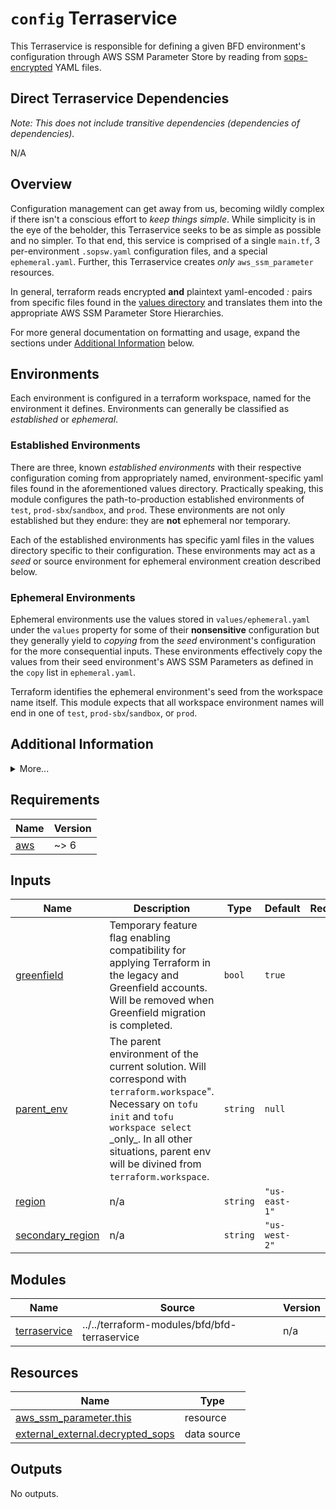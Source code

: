 # `config` Terraservice

This Terraservice is responsible for defining a given BFD environment's configuration through AWS SSM Parameter Store by reading from [sops-encrypted](https://github.com/getsops/sops) YAML files.

## Direct Terraservice Dependencies

_Note: This does not include transitive dependencies (dependencies of dependencies)._

N/A

## Overview

Configuration management can get away from us, becoming wildly complex if there isn't a conscious effort to _keep things simple_.
While simplicity is in the eye of the beholder, this Terraservice seeks to be as simple as possible and no simpler.
To that end, this service is comprised of a single `main.tf`, 3 per-environment `.sopsw.yaml` configuration files, and a special `ephemeral.yaml`. Further, this Terraservice creates _only_ `aws_ssm_parameter` resources.

In general, terraform reads encrypted **and** plaintext yaml-encoded _<key>:<value>_ pairs from specific files found in the [values directory](.values) and translates them into the appropriate AWS SSM Parameter Store Hierarchies.

For more general documentation on formatting and usage, expand the sections under [Additional Information](#additional-information) below.

## Environments

Each environment is configured in a terraform workspace, named for the environment it defines.
Environments can generally be classified as _established_ or _ephemeral_.

### Established Environments

There are three, known _established environments_ with their respective configuration coming from appropriately named, environment-specific yaml files found in the aforementioned values directory.
Practically speaking, this module configures the path-to-production established environments of `test`, `prod-sbx`/`sandbox`, and `prod`.
These environments are not only established but they endure: they are **not** ephemeral nor temporary.

Each of the established environments has specific yaml files in the values directory specific to their configuration.
These environments may act as a _seed_ or source environment for ephemeral environment creation described below.

### Ephemeral Environments

Ephemeral environments use the values stored in `values/ephemeral.yaml` under the `values` property for some of their **nonsensitive** configuration but they generally yield to _copying_ from the _seed_ environment's configuration for the more consequential inputs.
These environments effectively copy the values from their seed environment's AWS SSM Parameters as defined in the `copy` list in `ephemeral.yaml`.

Terraform identifies the ephemeral environment's seed from the workspace name itself.
This module expects that all workspace environment names will end in one of `test`, `prod-sbx`/`sandbox`, or `prod`.

## Additional Information

<details><summary>More...</summary>

### Known Limitations

AWS SSM Parameter Store has very limited support for storing non-string values in plain-text (`nonsensitive`) data and virtually no options for storing encrypted non-string (`sensitive`) data.
This forces us to handle some data that would more naturally be represented as collections like maps and arrays as formatted string types.
To work with this, you might consider using commas to delimit your collection and parse accordingly, which can easily be achieved using yaml's `>` _folding block_ for multi-line strings. Or, formatting your list as a stringified JSON array.
Other techniques might involve storing more complex data in formats that are more machine-readable, like JSON.
Between storing JSON strings in the yaml context here and being fetching those values from AWS SSM Parameter Store, it will be in an _escaped_ format and the data will likely need special handling, e.g. `jq`'s `fromjson` function may be handy in these circumstances.

### Formatting and Validation

Technical controls for standards enforcement are still forthcoming. As a stopgap, here are some guidelines in the spirit of keeping things simple:

- All workspaces must end in one of the three path-to-production established environments of `test`, `prod-sbx`/`sandbox`, or `prod`
- Ephemeral environment workspace should generally be of a pattern similar to `<jira-id>-<env>`, e.g. `2544-test`, `2544-prod-sbx`/`2544-sandbox`, `2554-prod`.
- Keys must conform the following (nested keys within YAML transformed into paths):
  - `/${root}/${env}/${service}/${sensitivity}/...`
- `${root}` is typically `bfd`, but may be any of our partners
- `${env}` is typically one of `test`, `prod-sbx`/`sandbox`, `prod` or ephemeral format `<jira-id>-<env>`, e.g. `2544-test`
- `${group}` must be one of the supported groups: `common`, `migrator`, `pipeline`, `server`
- `${subgroup}` is optional, as of January 2023, examples include `ccw`, `rda`, `shared`
- `${sensitivity}` should one of `nonsensitive` or `sensitive`, and indicates whether the parameter is encrypted at rest (thus, sensitive/secret) or not
- `...` represents additional hierarchies that are user-defined
- Non-string formatted values will be converted to a string using [Terraform's `tostring()` built-in](https://developer.hashicorp.com/terraform/language/functions/tostring)
- Empty strings, i.e '' are not supported
- We've adopted a _local_ convention where the literal `UNDEFINED`, case _insensitive_, makes an SSM-derived value absent
- Sensitive values must be encrypted with appropriate [AWS Key Management Service-stored CMK](https://us-east-1.console.aws.amazon.com/kms/home?region=us-east-1#/kms/keys)

### Usage and User Additions

If the below [prerequisites](#prerequisites) are met, users will _generally_ interact with the environment-specific configuration by using one or more scripts in the [scripts](./scripts) directory for those encrypted values, otherwise a text-editor of their choosing when adjusting plain text values.

**Note that `.sopsw.yaml` files are not fully `sops`-compliant encrypted YAML**. Operators _MUST_ use the `sopsw` (in `apps/utils/scripts/sopsw` or the symlink'd variant at `./scripts/sopsw`) utility script when working with these files. It is recommended to add the `apps/utils/scripts` folder to your shell's `PATH` for easier use.

The `sopsw` script provides a simplified CLI exposing all of the operations that would be necessary to interact with these files on a regular basis. View the available commands using `sopsw -h`.

#### Viewing decrypted YAML using `sopsw -d/--decrypt`

**WARNING:** This will present unencrypted, sensitive data to stdout. Do not execute this while sharing your screen during presentations or pairing opportunities.

To see the raw, _untemplated_ configuration as terraform does through via external data source for e.g. `./values/test.sopsw.yaml`, execute the following from the module root directory:

```sh
scripts/sopsw -d values/test.sopsw.yaml
```

#### Editing encrypted YAML using `sopsw -e/--edit`

To edit the encrypted values under e.g. `./values/prod-sbx.sopsw.yaml`:

1. Ensure `EDITOR` is set to your preferred editor; for VS Code, `EDITOR` should be `code -w`
2. Use `sopsw` like so:

   ```bash
   scripts/sopsw -e values/prod-sbx.sopsw.yaml
   ```

3. Make the relevant changes to `prod-sbx.sopsw.yaml` in the opened editor window/tab
4. Save and close the editor window/tab

### Prerequisites

In addition to the [Requirements (below)](#requirements), you (or the automation) will need:

- software packages supporting awscli, yq, jq, and sops
- sufficient access to the various Multi-Region KMS Keys used for encrypting configuration
- sufficient AWS IAM privileges for the AWS provider [Resources and Date Sources (below)](#resources)
- access outlined for the remote [AWS S3 Backend](https://www.terraform.io/language/settings/backends/s3#s3-bucket-permissions)
- read/write privileges to the state-locking [AWS DynamoDB Table](https://www.terraform.io/language/settings/backends/s3#dynamodb-table-permissions)

</details>

<!-- BEGIN_TF_DOCS -->
<!--WARNING: GENERATED CONTENT with terraform-docs, e.g.
     'terraform-docs --config "$(git rev-parse --show-toplevel)/.terraform-docs.yml" .'
     Manually updating sections between TF_DOCS tags may be overwritten.
     See https://terraform-docs.io/user-guide/configuration/ for more information.
-->
## Requirements

| Name | Version |
|------|---------|
| <a name="requirement_aws"></a> [aws](#requirement\_aws) | ~> 6 |

<!--WARNING: GENERATED CONTENT with terraform-docs, e.g.
     'terraform-docs --config "$(git rev-parse --show-toplevel)/.terraform-docs.yml" .'
     Manually updating sections between TF_DOCS tags may be overwritten.
     See https://terraform-docs.io/user-guide/configuration/ for more information.
-->
## Inputs

| Name | Description | Type | Default | Required |
|------|-------------|------|---------|:--------:|
| <a name="input_greenfield"></a> [greenfield](#input\_greenfield) | Temporary feature flag enabling compatibility for applying Terraform in the legacy and Greenfield accounts. Will be removed when Greenfield migration is completed. | `bool` | `true` | no |
| <a name="input_parent_env"></a> [parent\_env](#input\_parent\_env) | The parent environment of the current solution. Will correspond with `terraform.workspace`".<br/>Necessary on `tofu init` and `tofu workspace select` \_only\_. In all other situations, parent env<br/>will be divined from `terraform.workspace`. | `string` | `null` | no |
| <a name="input_region"></a> [region](#input\_region) | n/a | `string` | `"us-east-1"` | no |
| <a name="input_secondary_region"></a> [secondary\_region](#input\_secondary\_region) | n/a | `string` | `"us-west-2"` | no |

<!--WARNING: GENERATED CONTENT with terraform-docs, e.g.
     'terraform-docs --config "$(git rev-parse --show-toplevel)/.terraform-docs.yml" .'
     Manually updating sections between TF_DOCS tags may be overwritten.
     See https://terraform-docs.io/user-guide/configuration/ for more information.
-->
## Modules

| Name | Source | Version |
|------|--------|---------|
| <a name="module_terraservice"></a> [terraservice](#module\_terraservice) | ../../terraform-modules/bfd/bfd-terraservice | n/a |

<!--WARNING: GENERATED CONTENT with terraform-docs, e.g.
     'terraform-docs --config "$(git rev-parse --show-toplevel)/.terraform-docs.yml" .'
     Manually updating sections between TF_DOCS tags may be overwritten.
     See https://terraform-docs.io/user-guide/configuration/ for more information.
-->
## Resources

| Name | Type |
|------|------|
| [aws_ssm_parameter.this](https://registry.terraform.io/providers/hashicorp/aws/latest/docs/resources/ssm_parameter) | resource |
| [external_external.decrypted_sops](https://registry.terraform.io/providers/hashicorp/external/latest/docs/data-sources/external) | data source |

<!--WARNING: GENERATED CONTENT with terraform-docs, e.g.
     'terraform-docs --config "$(git rev-parse --show-toplevel)/.terraform-docs.yml" .'
     Manually updating sections between TF_DOCS tags may be overwritten.
     See https://terraform-docs.io/user-guide/configuration/ for more information.
-->
## Outputs

No outputs.
<!-- END_TF_DOCS -->
